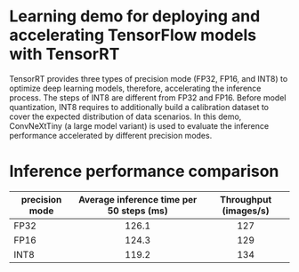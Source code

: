 # Learning demo for deploying and accelerating TensorFlow models with TensorRT

TensorRT provides three types of precision mode (FP32, FP16, and INT8) to optimize deep learning models, therefore, accelerating the inference process. The steps of INT8 are different from FP32 and FP16. Before model quantization, INT8 requires to additionally build a calibration dataset to cover the expected distribution of data scenarios. In this demo, ConvNeXtTiny (a large model variant) is used to evaluate the inference performance accelerated by different precision modes. 

# Inference performance comparison
 precision mode      | Average inference time per 50 steps (ms)     | Throughput (images/s)   
 -------- | :-----------:  | :-----------: 
 FP32     | 126.1     | 127       
 FP16     | 124.3     | 129       
 INT8     | 119.2     | 134
